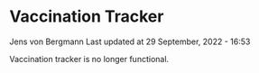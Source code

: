 Vaccination Tracker
================
Jens von Bergmann
Last updated at 29 September, 2022 - 16:53

Vaccination tracker is no longer functional.
